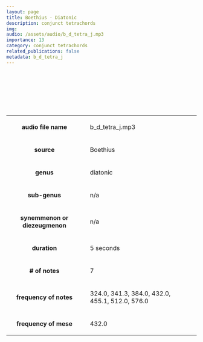 ```yaml
---
layout: page
title: Boethius - Diatonic
description: conjunct tetrachords
img: 
audio: /assets/audio/b_d_tetra_j.mp3
importance: 13
category: conjunct tetrachords
related_publications: false
metadata: b_d_tetra_j
--- 
```



<style>

table {
    width: 100%;
    padding-top: 10px;
    padding-bottom: 100px;
}
table, th, td {
  border: 5px solid var(--global-footer-text-color);
  background-color: var(--global-bg-color);
  border-collapse: collapse;
  scroll-margin-top: 500px;
}
th, td {
    padding: 20px;
    scroll-margin-top: 85px;

    &:hover {
    color: var(--global-theme-color);
    background-color: var(--globalfooter-link-color);
  }
}

audio {
    background-color: var(--global-divider-color);
    border-radius: 5px;
    padding: 10px;
    width: auto;
    display: block;
    margin-left: auto;
    margin-right: auto;
}

</style>

<audio controls>
    <source src="../../assets/audio/b_d_tetra_j.mp3" type="audio/mp3">
    Your browser does not support the audio tag.
</audio>
<br>

<table>
    <colgroup>
        <col span="1" style="width: 40%;">
        <col span="1" style="width: 60%;">
    </colgroup>
    <tr>
        <th>audio file name</th>
        <td>b_d_tetra_j.mp3</td>
    </tr>
    <tr>
        <th>source</th>
        <td>Boethius</td>
    </tr>
    <tr>
        <th>genus</th>
        <td>diatonic</td>
    </tr>
    <tr>
        <th>sub-genus</th>
        <td>n/a</td>
    </tr>
    <tr>
        <th>synemmenon or diezeugmenon</th>
        <td>n/a</td>
    </tr>
    <tr>
        <th>duration</th>
        <td>5 seconds</td>
    </tr>
    <tr>
        <th># of notes</th>
        <td>7</td>
    </tr>
    <tr>
        <th>frequency of notes</th>
        <td>324.0, 341.3, 384.0, 432.0, 455.1, 512.0, 576.0</td>
    </tr>
    <tr>
        <th>frequency of mese</th>
        <td>432.0</td>
    </tr>
</table>
